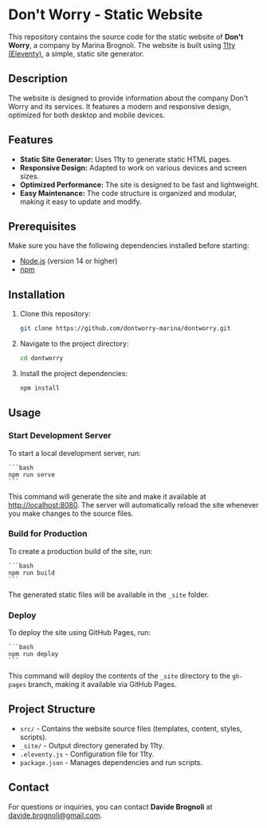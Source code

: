 # Don't Worry - Static Website

This repository contains the source code for the static website of **Don't Worry**, a company by Marina Brognoli. The website is built using [11ty (Eleventy)](https://www.11ty.dev/), a simple, static site generator.

## Description

The website is designed to provide information about the company Don't Worry and its services. It features a modern and responsive design, optimized for both desktop and mobile devices.

## Features

- **Static Site Generator:** Uses 11ty to generate static HTML pages.
- **Responsive Design:** Adapted to work on various devices and screen sizes.
- **Optimized Performance:** The site is designed to be fast and lightweight.
- **Easy Maintenance:** The code structure is organized and modular, making it easy to update and modify.

## Prerequisites

Make sure you have the following dependencies installed before starting:

- [Node.js](https://nodejs.org/) (version 14 or higher)
- [npm](https://www.npmjs.com/)

## Installation

1. Clone this repository:

    ```bash
    git clone https://github.com/dontworry-marina/dontworry.git
    ```

2. Navigate to the project directory:

    ```bash
    cd dontworry
    ```

3. Install the project dependencies:

    ```bash
    npm install
    ```

## Usage

### Start Development Server

To start a local development server, run:

    ```bash
    npm run serve
    ```

This command will generate the site and make it available at [http://localhost:8080](http://localhost:8080). The server will automatically reload the site whenever you make changes to the source files.

### Build for Production

To create a production build of the site, run:

    ```bash
    npm run build
    ```

The generated static files will be available in the `_site` folder.

### Deploy

To deploy the site using GitHub Pages, run:

    ```bash
    npm run deploy
    ```

This command will deploy the contents of the `_site` directory to the `gh-pages` branch, making it available via GitHub Pages.

## Project Structure

- `src/` - Contains the website source files (templates, content, styles, scripts).
- `_site/` - Output directory generated by 11ty.
- `.eleventy.js` - Configuration file for 11ty.
- `package.json` - Manages dependencies and run scripts.

## Contact

For questions or inquiries, you can contact **Davide Brognoli** at [davide.brognoli@gmail.com](mailto:davide.brognoli@gmail.com).
